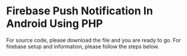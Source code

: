 # Firebase Push Notification In Android Using PHP

For source code, please download the file and you are ready to go.
For firebase setup and information, please follow the steps below.

